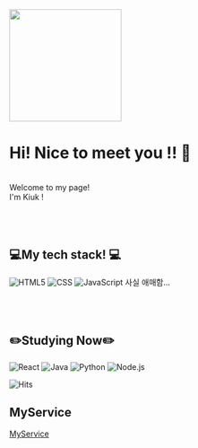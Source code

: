 <img align="center" src="https://user-images.githubusercontent.com/124538821/227729747-ef2e235c-ee0e-47f8-ace8-cc713ab2c8df.jpg" width="200" height="200">

# Hi! Nice to meet you !! 👋
<br>
Welcome to my page!<br>
I'm Kiuk !
<br><br><br><br>

## 💻My tech stack! 💻
![HTML5](https://img.shields.io/badge/-HTML5-F05032?style=for-the-badge&logo=HTML5&logoColor=FFFFFF)
![CSS](https://img.shields.io/badge/-CSS3-007ACC?style=for-the-badge&logo=CSS3)
![JavaScript](https://img.shields.io/badge/-JavaScript-F7DF1C?style=for-the-badge&logo=JavaScript&logoColor=black&labelColor=F7DF00&color=FFCE00)
사실 애매함...
<br><br><br><br>

## ✏️Studying Now✏️
![React](https://img.shields.io/badge/-React-222222?style=for-the-badge&logo=react)
![Java](https://img.shields.io/badge/java-007396?style=for-the-badge&logo=java&logoColor=white)
![Python](https://img.shields.io/badge/python-3776AB?style=for-the-badge&logo=python&logoColor=white)
![Node.js](https://img.shields.io/badge/node.js-339933?style=for-the-badge&logo=Node.js&logoColor=white)

![Hits](https://hits.sh/github.com/kiukmaster.svg?label=%EB%B0%A9%EB%AC%B8%EA%B0%9D&color=9f9f9f)

## MyService
[MyService](https://rdhelper.site)
